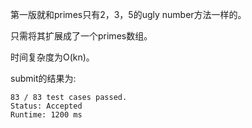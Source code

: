 第一版就和primes只有2，3，5的ugly number方法一样的。

只需将其扩展成了一个primes数组。

时间复杂度为O(kn)。

submit的结果为:
```
83 / 83 test cases passed.
Status: Accepted
Runtime: 1200 ms
```
